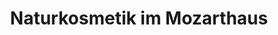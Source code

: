 ---
title: "Naturkosmetik im Mozarthaus"
url: /potsdam/naturkosmetik-im-mozarthaus/
shop: Kosmetik
---